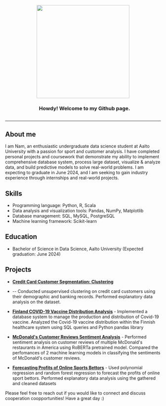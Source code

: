 <div style="text-align: center;">
  <img src='https://media.giphy.com/media/3oFzlW8dht4DdvwBqg/giphy.gif' width='300px' style='display: inline-block; vertical-align: middle;'>
  <h3 style='display: inline-block; vertical-align: middle; margin-left: 10px;'> Howdy! Welcome to my Github page.</h3>
</div>

 <!-- About section -->

---
## About me

I am Nam, an enthusiastic undergraduate data science student at Aalto University with a passion for sport and customer analysis. I have completed personal projects and coursework that demonstrate my ability to implement comprehensive database system, process large dataset, visualize & analyze data, and build predictive models to solve real-world problems. I am expecting to graduate in June 2024, and I am seeking to gain industry experience through internships and real-world projects.

## Skills
- Programming language: Python, R, Scala
- Data analysis and visualization tools: Pandas, NumPy, Matplotlib
- Database management: SQL, MySQL, PostgreSQL
- Machine learning framework: Scikit-learn

## Education
- Bachelor of Science in Data Science, Aalto University (Expected graduation: June 2024)
  
## Projects
-  [**Credit Card Customer Segmentation: Clustering**](https://github.com/NamBui43/Credit-Card-Customer-Segmentation-Clustering)
-  -- Conducted unsupervised clustering on credit card customers using their demographic and banking records. Performed explanatory data analysis on the dataset.

-  [**Finland COVID-19 Vaccine Distribution Analysis**](https://github.com/NamBui43/Finland-Vaccine-Distribution-Analysis) - Implemented a database system to manage the production and distribution of Covid-19 vaccine. Analyzed the Covid-19 vaccine distribution within the Finnish healthcare system using SQL queries and Python pandas library
-   [**McDonald's Customer Reviews Sentiment Analysis**](https://github.com/NamBui43/McDonald-Customer-Reviews-Sentiment-Analysis-using-RoBERTa/tree/main) - Performed sentiment analysis on customer reviews of multiple McDonald's restaurants in America using RoBERTa pretrained model. Compared the perfomances of 2 machine learning models in classifying the sentiments of McDonald's customer reviews. 

- [**Forecasting Profits of Online Sports Bettors**](https://github.com/NamBui43/Predicting-Profits-Of-Online-Sport-Bettors-) - Used polynomial regression and random forest regression to forecast the profits of online sport bettors. Performed explanatory data analysis using the gathered and cleaned datasets


Please feel free to reach out if you would like to connect and discuss cooperation coopportunities! Have a great day :)


